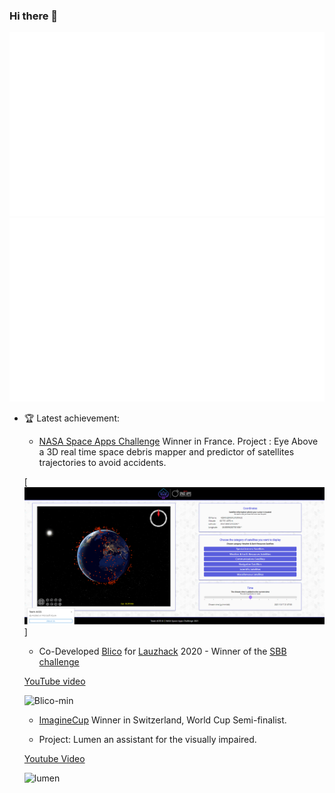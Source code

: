 ### Hi there 👋

![](https://github.com/tripincloud/github-stats/blob/master/generated/overview.svg)
![](https://github.com/tripincloud/github-stats/blob/master/generated/languages.svg)

- :trophy: Latest achievement:
  - [NASA Space Apps Challenge](https://www.spaceappschallenge.org/) Winner in France. Project : Eye Above a 3D real time space debris mapper and predictor of satellites trajectories to avoid accidents.
  
   [<img src="eye_above.PNG" alt="nasa_challenge" style="width: 640px;"/>]

  - Co-Developed [Blico](https://github.com/nodiz/Blico) for [Lauzhack](https://lauzhack.com/) 2020 - Winner of the [SBB challenge](https://devpost.com/software/blinddetector)
  
  [YouTube video](https://www.youtube.com/watch?v=M2HeJXddtcc)
  
  <img src="Blico-min.gif" alt="Blico-min" style="width: 640px;"/>
  
  - [ImagineCup](https://imaginecup.microsoft.com/en-us/Events) Winner in Switzerland, World Cup Semi-finalist.
  
  - Project: Lumen an assistant for the visually impaired.
  
  [Youtube Video](https://www.youtube.com/watch?v=dF65xZh1xRg)
  
  <img src="lumen.png" alt="lumen" style="width: 640px;"/>

<!--
**tripincloud/tripincloud** is a ✨ _special_ ✨ repository because its `README.md` (this file) appears on your GitHub profile.
